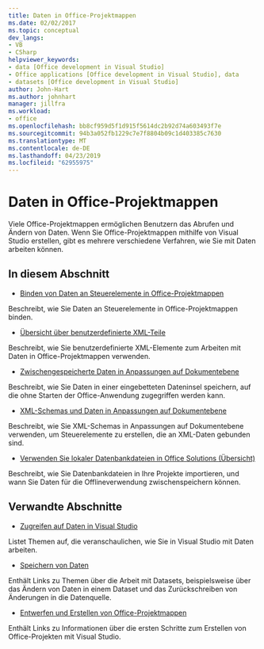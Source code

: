 ```yaml
---
title: Daten in Office-Projektmappen
ms.date: 02/02/2017
ms.topic: conceptual
dev_langs:
- VB
- CSharp
helpviewer_keywords:
- data [Office development in Visual Studio]
- Office applications [Office development in Visual Studio], data
- datasets [Office development in Visual Studio]
author: John-Hart
ms.author: johnhart
manager: jillfra
ms.workload:
- office
ms.openlocfilehash: bb8cf959d5f1d915f5614dc2b92d74a603493f7e
ms.sourcegitcommit: 94b3a052fb1229c7e7f8804b09c1d403385c7630
ms.translationtype: MT
ms.contentlocale: de-DE
ms.lasthandoff: 04/23/2019
ms.locfileid: "62955975"
---
```

# <a name="data-in-office-solutions"></a>Daten in Office-Projektmappen
  Viele Office-Projektmappen ermöglichen Benutzern das Abrufen und Ändern von Daten. Wenn Sie Office-Projektmappen mithilfe von Visual Studio erstellen, gibt es mehrere verschiedene Verfahren, wie Sie mit Daten arbeiten können.

## <a name="in-this-section"></a>In diesem Abschnitt
- [Binden von Daten an Steuerelemente in Office-Projektmappen](../vsto/binding-data-to-controls-in-office-solutions.md)

 Beschreibt, wie Sie Daten an Steuerelemente in Office-Projektmappen binden.

- [Übersicht über benutzerdefinierte XML-Teile](../vsto/custom-xml-parts-overview.md)

 Beschreibt, wie Sie benutzerdefinierte XML-Elemente zum Arbeiten mit Daten in Office-Projektmappen verwenden.

- [Zwischengespeicherte Daten in Anpassungen auf Dokumentebene](../vsto/cached-data-in-document-level-customizations.md)

 Beschreibt, wie Sie Daten in einer eingebetteten Dateninsel speichern, auf die ohne Starten der Office-Anwendung zugegriffen werden kann.

- [XML-Schemas und Daten in Anpassungen auf Dokumentebene](../vsto/xml-schemas-and-data-in-document-level-customizations.md)

 Beschreibt, wie Sie XML-Schemas in Anpassungen auf Dokumentebene verwenden, um Steuerelemente zu erstellen, die an XML-Daten gebunden sind.

- [Verwenden Sie lokaler Datenbankdateien in Office Solutions (Übersicht)](../vsto/using-local-database-files-in-office-solutions-overview.md)

 Beschreibt, wie Sie Datenbankdateien in Ihre Projekte importieren, und wann Sie Daten für die Offlineverwendung zwischenspeichern können.

## <a name="related-sections"></a>Verwandte Abschnitte
- [Zugreifen auf Daten in Visual Studio](../data-tools/accessing-data-in-visual-studio.md)

 Listet Themen auf, die veranschaulichen, wie Sie in Visual Studio mit Daten arbeiten.

- [Speichern von Daten](../data-tools/saving-data.md)

 Enthält Links zu Themen über die Arbeit mit Datasets, beispielsweise über das Ändern von Daten in einem Dataset und das Zurückschreiben von Änderungen in die Datenquelle.

- [Entwerfen und Erstellen von Office-Projektmappen](../vsto/designing-and-creating-office-solutions.md)

 Enthält Links zu Informationen über die ersten Schritte zum Erstellen von Office-Projekten mit Visual Studio.
